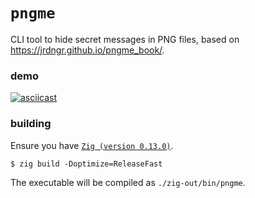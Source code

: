 # `pngme`
CLI tool to hide secret messages in PNG files, based on https://jrdngr.github.io/pngme_book/. 

### demo
[![asciicast](https://asciinema.ilmul.com/a/Qkv5CuXSsb78XUMYvfVYdUiLm.svg)](https://asciinema.ilmul.com/a/Qkv5CuXSsb78XUMYvfVYdUiLm)

### building

Ensure you have [`Zig (version 0.13.0)`](https://ziglang.org/learn/getting-started/#installing-zig).

``` console
$ zig build -Doptimize=ReleaseFast
```

The executable will be compiled as `./zig-out/bin/pngme`.
